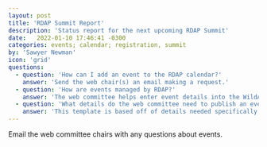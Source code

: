 ```yaml
---
layout: post
title: 'RDAP Summit Report'
description: 'Status report for the next upcoming RDAP Summit'
date:   2022-01-10 17:46:41 -0300
categories: events; calendar; registration, summit
by: 'Sawyer Newman'
icon: 'grid'
questions:
  - question: 'How can I add an event to the RDAP calendar?'
    answer: 'Send the web chair(s) an email making a request.'
  - question: 'How are events managed by RDAP?'
    answer: 'The web committee helps enter event details into the WildApricot system and manages resulting event related data. This includes handing regiration forms and registrant data. Event organizers are responsible for external facing event related communication.'
  - question: 'What details do the web committee need to publish an event'
    answer: 'This template is based off of details needed specifically for the Summit, but this form is a good place to start:  https://docs.google.com/spreadsheets/d/1Krva4f5i1Rs_7tTCXUrt5FMMGp8X0GcmvafbURSD8E0/edit#gid=0.'
---
```


Email the web committee chairs with any questions about events.

